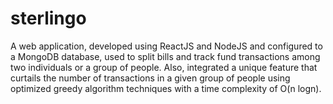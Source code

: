 # sterlingo
A web application, developed using ReactJS and NodeJS and configured to a MongoDB database, used to split bills and track fund transactions among two individuals or a group of people. Also, integrated a unique feature that curtails the number of transactions in a given group of people using optimized greedy algorithm techniques with a time complexity of O(n logn).
